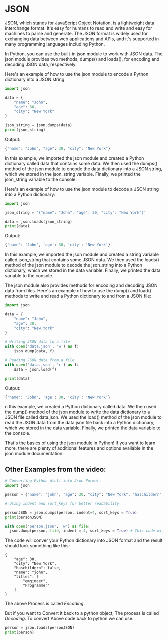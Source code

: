 # **JSON**

JSON, which stands for JavaScript Object Notation, is a lightweight data interchange format. It's easy for humans to read and write and easy for machines to parse and generate. The JSON format is widely used for exchanging data between web applications and APIs, and it's supported in many programming languages including Python.

In Python, you can use the built-in json module to work with JSON data. The json module provides two methods, dumps() and loads(), for encoding and decoding JSON data, respectively.

Here's an example of how to use the json module to encode a Python dictionary into a JSON string:
```python
import json

data = {
    "name": "John",
    "age": 30,
    "city": "New York"
}

json_string = json.dumps(data)
print(json_string)
```

Output:
```python
{"name": "John", "age": 30, "city": "New York"}
```
In this example, we imported the json module and created a Python dictionary called data that contains some data. We then used the dumps() method of the json module to encode the data dictionary into a JSON string, which we stored in the json_string variable. Finally, we printed the json_string variable to the console.

Here's an example of how to use the json module to decode a JSON string into a Python dictionary:
```python
import json

json_string = '{"name": "John", "age": 30, "city": "New York"}'

data = json.loads(json_string)
print(data)
```
Output:
```python
{'name': 'John', 'age': 30, 'city': 'New York'}
```
In this example, we imported the json module and created a string variable called json_string that contains some JSON data. We then used the loads() method of the json module to decode the json_string into a Python dictionary, which we stored in the data variable. Finally, we printed the data variable to the console.

The json module also provides methods for encoding and decoding JSON data from files. Here's an example of how to use the dump() and load() methods to write and read a Python dictionary to and from a JSON file:
```python
import json

data = {
    "name": "John",
    "age": 30,
    "city": "New York"
}

# Writing JSON data to a file
with open('data.json', 'w') as f:
    json.dump(data, f)

# Reading JSON data from a file
with open('data.json', 'r') as f:
    data = json.load(f)

print(data)
```
Output:
```python
{'name': 'John', 'age': 30, 'city': 'New York'}
```
n this example, we created a Python dictionary called data. We then used the dump() method of the json module to write the data dictionary to a JSON file called data.json. We used the load() method of the json module to read the JSON data from the data.json file back into a Python dictionary, which we stored in the data variable. Finally, we printed the data variable to the console.

That's the basics of using the json module in Python! If you want to learn more, there are plenty of additional features and options available in the json module documentation.

## Other Examples from the video:
```python
# Converting Python dict. into Json Format:
import json

person = {"name": "john", "age": 30, "city": "New York", "haschildern": False, "titles": ["emgineer", "Programmer"]}

# Using indent and sort_keys for better readability.

personJSON = json.dumps(person, indent=4, sort_keys = True)
print(personJSON)

with open('person.json', 'w') as file:
  json.dump(person, file, indent = 4, sort_keys = True) # This code will create a person.json file and dump all of your contents into it.
```
The code will conver your Python dictionary into JSON format and the result should look something like this:
```
{
    "age": 30,
    "city": "New York",
    "haschildern": false,
    "name": "john",
    "titles": [
        "emgineer",
        "Programmer"
    ]
}
```
The above Process is called *Encoding*.

But if you want to Convert it back to a python object, The process is called *Decoding*. To convert Above code back to python we can use.
```python
person = json.loads(personJSON)
print(person)
```